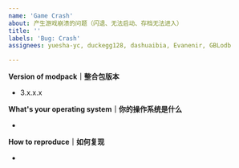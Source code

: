 ```yaml
---
name: 'Game Crash'
about: 产生游戏崩溃的问题（闪退、无法启动、存档无法进入）
title: ''
labels: 'Bug: Crash'
assignees: yuesha-yc, duckegg128, dashuaibia, Evanenir, GBLodb

---
```


**Version of modpack｜整合包版本**

- 3.x.x.x

**What's your operating system｜你的操作系统是什么**

- 

**How to reproduce｜如何复现**

- 
